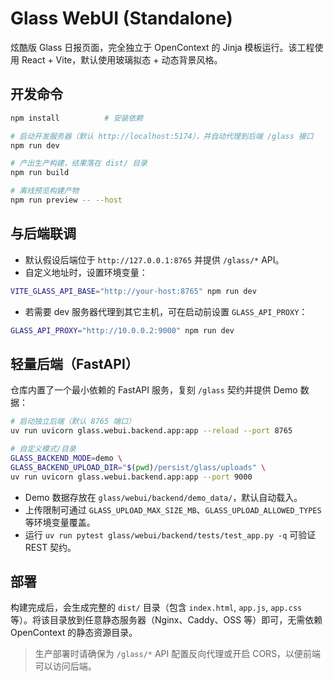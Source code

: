 # Glass WebUI (Standalone)

炫酷版 Glass 日报页面，完全独立于 OpenContext 的 Jinja 模板运行。该工程使用 React + Vite，默认使用玻璃拟态 + 动态背景风格。

## 开发命令

```bash
npm install          # 安装依赖

# 启动开发服务器（默认 http://localhost:5174），并自动代理到后端 /glass 接口
npm run dev

# 产出生产构建，结果落在 dist/ 目录
npm run build

# 离线预览构建产物
npm run preview -- --host
```

## 与后端联调

- 默认假设后端位于 `http://127.0.0.1:8765` 并提供 `/glass/*` API。
- 自定义地址时，设置环境变量：

```bash
VITE_GLASS_API_BASE="http://your-host:8765" npm run dev
```

- 若需要 dev 服务器代理到其它主机，可在启动前设置 `GLASS_API_PROXY`：

```bash
GLASS_API_PROXY="http://10.0.0.2:9000" npm run dev
```

## 轻量后端（FastAPI）

仓库内置了一个最小依赖的 FastAPI 服务，复刻 `/glass` 契约并提供 Demo 数据：

```bash
# 启动独立后端（默认 8765 端口）
uv run uvicorn glass.webui.backend.app:app --reload --port 8765

# 自定义模式/目录
GLASS_BACKEND_MODE=demo \
GLASS_BACKEND_UPLOAD_DIR="$(pwd)/persist/glass/uploads" \
uv run uvicorn glass.webui.backend.app:app --port 9000
```

- Demo 数据存放在 `glass/webui/backend/demo_data/`，默认自动载入。
- 上传限制可通过 `GLASS_UPLOAD_MAX_SIZE_MB`、`GLASS_UPLOAD_ALLOWED_TYPES` 等环境变量覆盖。
- 运行 `uv run pytest glass/webui/backend/tests/test_app.py -q` 可验证 REST 契约。

## 部署

构建完成后，会生成完整的 `dist/` 目录（包含 `index.html`, `app.js`, `app.css` 等）。将该目录放到任意静态服务器（Nginx、Caddy、OSS 等）即可，无需依赖 OpenContext 的静态资源目录。

> 生产部署时请确保为 `/glass/*` API 配置反向代理或开启 CORS，以便前端可以访问后端。
